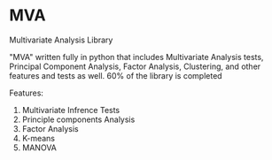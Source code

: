 # MVA
Multivariate Analysis Library

"MVA" written fully in python that includes Multivariate Analysis tests, Principal Component Analysis, Factor Analysis, Clustering, and other features and tests as well.
60\% of the library is completed

Features:
1. Multivariate Infrence Tests
2. Principle components Analysis
3. Factor Analysis
4. K-means 
5. MANOVA


